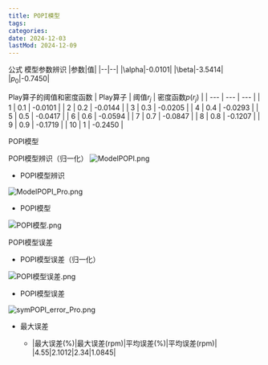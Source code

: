 ```yaml
---
title: POPI模型
tags:
categories:
date: 2024-12-03
lastMod: 2024-12-09
---
```

公式
模型参数辨识
|参数|值|
|--|--|
|\alpha|-0.0101|
|\beta|-3.5414|
|$p_0$|-0.7450|

Play算子的阈值和密度函数
| Play算子 | 阈值$r_j$ | 密度函数$p(r_j)$ |
| --- | --- | --- |
| 1 | 0.1 | -0.0101 |
| 2 | 0.2 | -0.0144 |
| 3 | 0.3 | -0.0205 |
| 4 | 0.4 | -0.0293 |
| 5 | 0.5 | -0.0417 |
| 6 | 0.6 | -0.0594 |
| 7 | 0.7 | -0.0847 |
| 8 | 0.8 | -0.1207 |
| 9 | 0.9 | -0.1719 |
| 10 | 1 | -0.2450 |

POPI模型

POPI模型辨识（归一化）
 ![ModelPOPI.png](/assets/modelpopi_1733383586561_0.png)

  + POPI模型辨识

![ModelPOPI_Pro.png](/assets/modelpopi_pro_1732693992087_0.png)

  + POPI模型

![POPI模型.png](/assets/popi模型_1733388218468_0.png)

POPI模型误差

  + POPI模型误差（归一化）

![POPI模型误差.png](/assets/popi模型误差_1733454408283_0.png)

  + POPI模型误差

![symPOPI_error_Pro.png](/assets/sympopi_error_pro_1733452554268_0.png)

  + 最大误差

    + |最大误差(%)|最大误差(rpm)|平均误差(%)|平均误差(rpm)|
|4.55|2.1012|2.34|1.0845|


